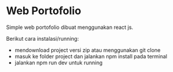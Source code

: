 # Web Portofolio
Simple web portofolio dibuat menggunakan react js.


Berikut cara instalasi/running:

- mendownload project versi zip atau menggunakan git clone
- masuk ke folder project dan jalankan npm install pada terminal
- jalankan npm run dev untuk running
